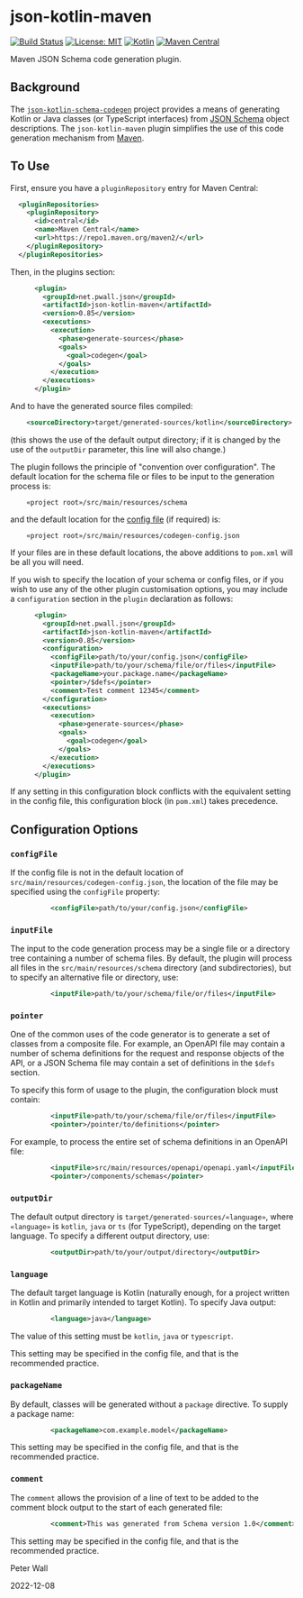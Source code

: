 # json-kotlin-maven

[![Build Status](https://travis-ci.com/pwall567/json-kotlin-maven.svg?branch=main)](https://travis-ci.com/github/pwall567/json-kotlin-maven)
[![License: MIT](https://img.shields.io/badge/License-MIT-yellow.svg)](https://opensource.org/licenses/MIT)
[![Kotlin](https://img.shields.io/static/v1?label=Kotlin&message=v1.6.10&color=7f52ff&logo=kotlin&logoColor=7f52ff)](https://github.com/JetBrains/kotlin/releases/tag/v1.6.10)
[![Maven Central](https://img.shields.io/maven-central/v/net.pwall.json/json-kotlin-maven?label=Maven%20Central)](https://search.maven.org/search?q=g:%22net.pwall.json%22%20AND%20a:%22json-kotlin-maven%22)

Maven JSON Schema code generation plugin.

## Background

The [`json-kotlin-schema-codegen`](https://github.com/pwall567/json-kotlin-schema-codegen) project provides a means of
generating Kotlin or Java classes (or TypeScript interfaces) from [JSON Schema](https://json-schema.org/) object
descriptions.
The `json-kotlin-maven` plugin simplifies the use of this code generation mechanism from
[Maven](https://maven.apache.org/).

## To Use

First, ensure you have a `pluginRepository` entry for Maven Central:
```xml
  <pluginRepositories>
    <pluginRepository>
      <id>central</id>
      <name>Maven Central</name>
      <url>https://repo1.maven.org/maven2/</url>
    </pluginRepository>
  </pluginRepositories>
```

Then, in the plugins section:
```xml
      <plugin>
        <groupId>net.pwall.json</groupId>
        <artifactId>json-kotlin-maven</artifactId>
        <version>0.85</version>
        <executions>
          <execution>
            <phase>generate-sources</phase>
            <goals>
              <goal>codegen</goal>
            </goals>
          </execution>
        </executions>
      </plugin>
```
And to have the generated source files compiled:
```xml
    <sourceDirectory>target/generated-sources/kotlin</sourceDirectory>
```
(this shows the use of the default output directory; if it is changed by the use of the `outputDir` parameter, this line
will also change.)

The plugin follows the principle of "convention over configuration".
The default location for the schema file or files to be input to the generation process is:
```
    «project root»/src/main/resources/schema
```
and the default location for the
[config file](https://github.com/pwall567/json-kotlin-schema-codegen/blob/main/CONFIG.md) (if required) is:
```
    «project root»/src/main/resources/codegen-config.json
```
If your files are in these default locations, the above additions to `pom.xml` will be all you will need.

If you wish to specify the location of your schema or config files, or if you wish to use any of the other plugin
customisation options, you may include a `configuration` section in the `plugin` declaration as follows:
```xml
      <plugin>
        <groupId>net.pwall.json</groupId>
        <artifactId>json-kotlin-maven</artifactId>
        <version>0.85</version>
        <configuration>
          <configFile>path/to/your/config.json</configFile>
          <inputFile>path/to/your/schema/file/or/files</inputFile>
          <packageName>your.package.name</packageName>
          <pointer>/$defs</pointer>
          <comment>Test comment 12345</comment>
        </configuration>
        <executions>
          <execution>
            <phase>generate-sources</phase>
            <goals>
              <goal>codegen</goal>
            </goals>
          </execution>
        </executions>
      </plugin>
```

If any setting in this configuration block conflicts with the equivalent setting in the config file, this configuration
block (in `pom.xml`) takes precedence.

## Configuration Options

### `configFile`

If the config file is not in the default location of `src/main/resources/codegen-config.json`, the location of the file
may be specified using the `configFile` property:
```xml
          <configFile>path/to/your/config.json</configFile>
```

### `inputFile`

The input to the code generation process may be a single file or a directory tree containing a number of schema files.
By default, the plugin will process all files in the `src/main/resources/schema` directory (and subdirectories), but to
specify an alternative file or directory, use:
```xml
          <inputFile>path/to/your/schema/file/or/files</inputFile>
```

### `pointer`

One of the common uses of the code generator is to generate a set of classes from a composite file.
For example, an OpenAPI file may contain a number of schema definitions for the request and response objects of the API,
or a JSON Schema file may contain a set of definitions in the `$defs` section.

To specify this form of usage to the plugin, the configuration block must contain:
```xml
          <inputFile>path/to/your/schema/file/or/files</inputFile>
          <pointer>/pointer/to/definitions</pointer>
```

For example, to process the entire set of schema definitions in an OpenAPI file:
```xml
          <inputFile>src/main/resources/openapi/openapi.yaml</inputFile>
          <pointer>/components/schemas</pointer>
```

### `outputDir`

The default output directory is `target/generated-sources/«language»`, where `«language»` is `kotlin`, `java` or
`ts` (for TypeScript), depending on the target language.
To specify a different output directory, use:
```xml
          <outputDir>path/to/your/output/directory</outputDir>
```

### `language`

The default target language is Kotlin (naturally enough, for a project written in Kotlin and primarily intended to
target Kotlin).
To specify Java output:
```xml
          <language>java</language>
```
The value of this setting must be `kotlin`, `java` or `typescript`.

This setting may be specified in the config file, and that is the recommended practice.

### `packageName`

By default, classes will be generated without a `package` directive.
To supply a package name:
```xml
          <packageName>com.example.model</packageName>
```

This setting may be specified in the config file, and that is the recommended practice.

### `comment`

The `comment` allows the provision of a line of text to be added to the comment block output to the start of each
generated file:
```xml
          <comment>This was generated from Schema version 1.0</comment>
```

This setting may be specified in the config file, and that is the recommended practice.

Peter Wall

2022-12-08
